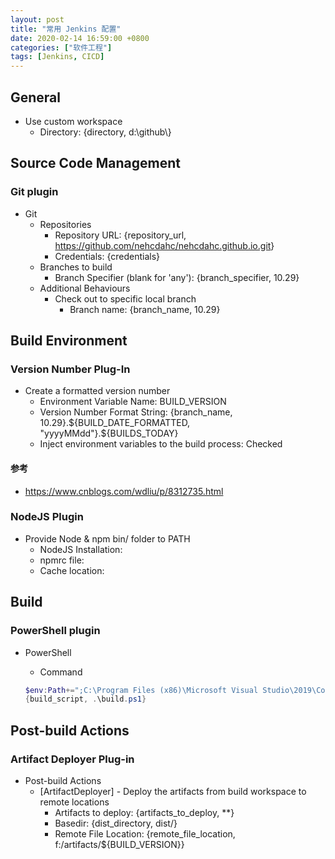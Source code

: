 ```yaml
---
layout: post
title: "常用 Jenkins 配置"
date: 2020-02-14 16:59:00 +0800
categories: ["软件工程"]
tags: [Jenkins, CICD]
---
```


## General

- Use custom workspace
  - Directory: {directory, d:\github\\}

## Source Code Management

### Git plugin

- Git
  - Repositories
    - Repository URL: {repository_url, <https://github.com/nehcdahc/nehcdahc.github.io.git>}
    - Credentials: {credentials}
  - Branches to build
    - Branch Specifier (blank for 'any'): {branch_specifier, 10.29}
  - Additional Behaviours
    - Check out to specific local branch
      - Branch name: {branch_name, 10.29}

## Build Environment

### Version Number Plug-In

- Create a formatted version number
  - Environment Variable Name: BUILD_VERSION
  - Version Number Format String: {branch_name, 10.29}.${BUILD_DATE_FORMATTED, "yyyyMMdd"}.${BUILDS_TODAY}
  - Inject environment variables to the build process: Checked

#### 参考

- <https://www.cnblogs.com/wdliu/p/8312735.html>

### NodeJS Plugin

- Provide Node & npm bin/ folder to PATH
  - NodeJS Installation:
  - npmrc file:
  - Cache location:

## Build

### PowerShell plugin

- PowerShell
  - Command

  ```powershell
  $env:Path+=";C:\Program Files (x86)\Microsoft Visual Studio\2019\Community\MSBuild\Current\Bin"
  {build_script, .\build.ps1}
  ```

## Post-build Actions

### Artifact Deployer Plug-in

- Post-build Actions
  - [ArtifactDeployer] - Deploy the artifacts from build workspace to remote locations
    - Artifacts to deploy: {artifacts_to_deploy, \*\*}
    - Basedir: {dist_directory, dist/}
    - Remote File Location: {remote_file_location, f:/artifacts/\${BUILD_VERSION}}

